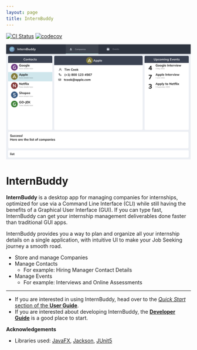 ```yaml
---
layout: page
title: InternBuddy
---
```


[![CI Status](https://github.com/AY2122S2-CS2103T-W14-3/tp/workflows/Java%20CI/badge.svg)](https://github.com/AY2122S2-CS2103T-W14-3/tp/actions)
[![codecov](https://codecov.io/gh/AY2122S2-CS2103T-W14-3/tp/branch/master/graph/badge.svg?token=IHVW9KCP82)](https://codecov.io/gh/AY2122S2-CS2103T-W14-3/tp)

![Ui](images/Ui.png)

# InternBuddy
**InternBuddy** is a desktop app for managing companies for internships, optimized for use via a Command Line Interface (CLI) while still having the benefits of a Graphical User Interface (GUI).
If you can type fast, InternBuddy can get your internship management deliverables done faster than traditional GUI apps.

InternBuddy provides you a way to plan and organize all your internship details on a single application, with intuitive
UI to make your Job Seeking journey a smooth road.
* Store and manage Companies
* Manage Contacts
    * For example:  Hiring Manager Contact Details
* Manage Events
    * For example: Interviews and Online Assessments
---
* If you are interested in using InternBuddy, head over to the [_Quick Start_ section of the **User Guide**](UserGuide.html#quick-start).
* If you are interested about developing InternBuddy, the [**Developer Guide**](DeveloperGuide.html) is a good place to start.


**Acknowledgements**

* Libraries used: [JavaFX](https://openjfx.io/), [Jackson](https://github.com/FasterXML/jackson), [JUnit5](https://github.com/junit-team/junit5)

